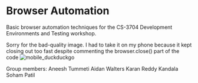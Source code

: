 # Browser Automation

Basic browser automation techniques for the CS-3704 Development Environments and Testing workshop.

Sorry for the bad-quality image. I had to take it on my phone because it kept closing out too fast despite commenting the browser.close() part of the code
![mobile_duckduckgo](https://github.com/artummeti/BrowserAutomation/assets/117690777/e532e1e5-c0be-4a3c-b098-d9307a5aac61)

Group members:
Aneesh Tummeti
Aidan Walters
Karan Reddy Kandala
Soham Patil
